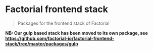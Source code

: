 # Factorial frontend stack

> Packages for the frontend stack of Factorial

**NB: Our gulp based stack has been moved to its own package, see https://github.com/factorial-io/factorial-frontend-stack/tree/master/packages/gulp**